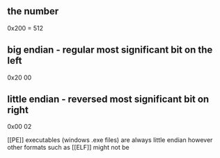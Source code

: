 ## the number
0x200 = 512
## big endian - regular most significant bit on the left
0x20 00

## little endian - reversed most significant bit on right
0x00 02

[[PE]] executables (windows .exe files) are always little endian however other formats such as [[ELF]] might not be